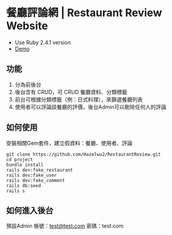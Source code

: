 # 餐廳評論網 | Restaurant Review Website
- Use Ruby 2.4.1 version
- [Demo](https://restaurant-forum-hazel-wu.herokuapp.com)

## 功能

1. 分為前後台
2. 後台含有 CRUD，可 CRUD 餐廳資料、分類標籤
3. 前台可根據分類標籤（例：日式料理），來篩選餐廳列表
4. 使用者可以評論該餐廳的評價，後台Admin可以刪除任何人的評論

## 如何使用
安裝相關Gem套件，建立假資料：餐廳、使用者、評論

```
git clone https://github.com/Hazelwu2/RestaurantReview.git
cd project
bundle install
rails dev:fake_restaurant
rails dev:fake_user
rails dev:fake_comment 
rails db:seed
rails s
```

## 如何進入後台
預設Admin
帳號：test@test.com
密碼：test.com